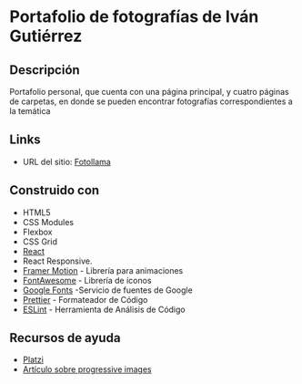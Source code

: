 # Portafolio de fotografías de Iván Gutiérrez

## Descripción

Portafolio personal, que cuenta con una página principal, y cuatro páginas de carpetas, en donde se pueden encontrar fotografías correspondientes a la temática

## Links

- URL del sitio: [Fotollama](https://llamafluida.github.io/fotollama)

## Construido con

- HTML5
- CSS Modules
- Flexbox
- CSS Grid
- [React](https://reactjs.org/)
- React Responsive.
- [Framer Motion](https://www.framer.com/motion/) - Librería para animaciones
- [FontAwesome](https://fontawesome.com/) - Librería de íconos
- [Google Fonts](https://fonts.google.com/) -Servicio de fuentes de Google
- [Prettier](https://prettier.io/) - Formateador de Código
- [ESLint](https://eslint.org/) - Herramienta de Análisis de Código

## Recursos de ayuda
- [Platzi](https://platzi.com/)
- [Artículo sobre progressive images](https://blog.logrocket.com/progressive-image-loading-react-tutorial/)